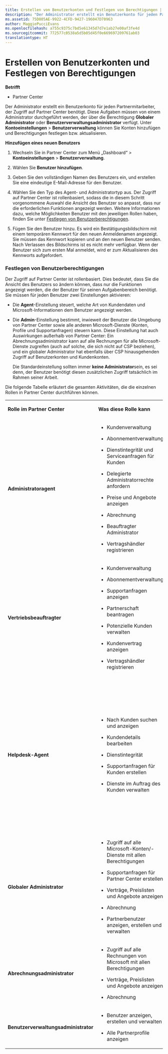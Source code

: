 ```yaml
---
title: Erstellen von Benutzerkonten und Festlegen von Berechtigungen | Partner Center
description: "Der Administrator erstellt ein Benutzerkonto für jeden Partnermitarbeiter, der Zugriff auf Partner Center benötigt."
ms.assetid: 75D805AE-9922-4CFD-9427-196047D70963
author: MaggiePucciEvans
ms.openlocfilehash: a755c9375c7bd5e61345d7d7e1ab27e00af3fe4d
ms.sourcegitcommit: 772577c0538a5d5b05d45f0e669697209761ab03
translationtype: HT
---
```

# <a name="create-user-accounts-and-set-permissions"></a>Erstellen von Benutzerkonten und Festlegen von Berechtigungen

**Betrifft**

-  Partner Center

Der Administrator erstellt ein Benutzerkonto für jeden Partnermitarbeiter, der Zugriff auf Partner Center benötigt. Diese Aufgaben müssen von einem Administrator durchgeführt werden, der über die Berechtigung **Globaler Administrator** oder **Benutzerverwaltungsadministrator** verfügt. Unter **Kontoeinstellungen** &gt; **Benutzerverwaltung** können Sie Konten hinzufügen und Berechtigungen festlegen bzw. aktualisieren.

**Hinzufügen eines neuen Benutzers**

1.  Wechseln Sie in Partner Center zum Menü „Dashboard“ &gt; **Kontoeinstellungen** &gt; **Benutzerverwaltung**.
2.  Wählen Sie **Benutzer hinzufügen**.

3.  Geben Sie den vollständigen Namen des Benutzers ein, und erstellen Sie eine eindeutige E-Mail-Adresse für den Benutzer.

4.  Wählen Sie den Typ des Agent- und Administratortyp aus. Der Zugriff auf Partner Center ist rollenbasiert, sodass die in diesem Schritt vorgenommene Auswahl die Ansicht des Benutzer so anpasst, dass nur die erforderlichen Funktionen angezeigt werden. Weitere Informationen dazu, welche Möglichkeiten Benutzer mit den jeweiligen Rollen haben, finden Sie unter [Festlegen von Benutzerberechtigungen](#setuserpermissions).

5.  Fügen Sie den Benutzer hinzu. Es wird ein Bestätigungsbildschirm mit einem temporären Kennwort für den neuen Anmeldenamen angezeigt. Sie müssen das Kennwort kopieren und an den neuen Benutzer senden. Nach Verlassen des Bildschirms ist es nicht mehr verfügbar. Wenn der Benutzer sich zum ersten Mal anmeldet, wird er zum Aktualisieren des Kennworts aufgefordert.

### <a href="" id="setuserpermissions"></a>Festlegen von Benutzerberechtigungen

Der Zugriff auf Partner Center ist rollenbasiert. Dies bedeutet, dass Sie die Ansicht des Benutzers so ändern können, dass nur die Funktionen angezeigt werden, die der Benutzer für seinen Aufgabenbereich benötigt. Sie müssen für jeden Benutzer zwei Einstellungen aktivieren:

-   Die **Agent**-Einstellung steuert, welche Art von Kundendaten und Microsoft-Informationen dem Benutzer angezeigt werden.

-   Die **Admin**-Einstellung bestimmt, inwieweit der Benutzer die Umgebung von Partner Center sowie alle anderen Microsoft-Dienste (Konten, Profile und Supportanfragen) steuern kann. Diese Einstellung hat auch Auswirkungen außerhalb von Partner Center: Ein Abrechnungsadministrator kann auf alle Rechnungen für alle Microsoft-Dienste zugreifen (auch auf solche, die sich nicht auf CSP beziehen), und ein globaler Administrator hat ebenfalls über CSP hinausgehenden Zugriff auf Benutzerkonten und Kundenkonten.

    Die Standardeinstellung sollten immer **keine Administrator**sein, es sei denn, der Benutzer benötigt diesen zusätzlichen Zugriff tatsächlich im Rahmen seiner Arbeit.

Die folgende Tabelle erläutert die gesamten Aktivitäten, die die einzelnen Rollen in Partner Center durchführen können.

<table>
<colgroup>
<col width="33%" />
<col width="33%" />
<col width="33%" />
</colgroup>
<tbody>
<tr class="odd">
<td><p><strong>Rolle im Partner Center</strong></p></td>
<td><p><strong>Was diese Rolle kann</strong></p></td>
<td><p><strong>Was diese Rolle nicht kann</strong></p></td>
</tr>
<tr class="even">
<td><p><strong>Administratoragent</strong></p></td>
<td><ul>
<li><p>Kundenverwaltung</p></li>
<li><p>Abonnementverwaltung</p></li>
<li><p>Dienstintegrität und Serviceanfragen für Kunden</p></li>
<li><p>Delegierte Administratorrechte anfordern</p></li>
<li><p>Preise und Angebote anzeigen</p></li>
<li><p>Abrechnung</p></li>
<li><p>Beauftragter Administrator</p></li>
<li><p>Vertragshändler registrieren</p></li>
</ul></td>
<td><ul>
<li><p>Benutzerverwaltung</p></li>
<li><p>Serviceanfragen für Partner Center</p></li>
</ul></td>
</tr>
<tr class="odd">
<td><p><strong>Vertriebsbeauftragter</strong></p></td>
<td><ul>
<li><p>Kundenverwaltung</p></li>
<li><p>Abonnementverwaltung</p></li>
<li><p>Supportanfragen anzeigen</p></li>
<li><p>Partnerschaft beantragen</p></li>
<li><p>Potenzielle Kunden verwalten</p></li>
<li><p>Kundenvertrag anzeigen</p></li>
<li><p>Vertragshändler registrieren</p></li>
</ul></td>
<td><ul>
<li><p>Supportanfragen für Dienste oder Partner Center erstellen</p></li>
<li><p>Supportanfragen lösen</p></li>
<li><p>Dienstintegrität anzeigen</p></li>
<li><p>Preise und Angebote anzeigen</p></li>
<li><p>Abrechnung</p></li>
<li><p>Beauftragter Administrator</p></li>
</ul></td>
</tr>
<tr class="even">
<td><p><strong>Helpdesk-Agent</strong></p></td>
<td><ul>
<li><p>Nach Kunden suchen und anzeigen</p></li>
<li><p>Kundendetails bearbeiten</p></li>
<li><p>Dienstintegrität</p></li>
<li><p>Supportanfragen für Kunden erstellen</p></li>
<li><p>Dienste im Auftrag des Kunden verwalten</p></li>
</ul></td>
<td><ul>
<li><p>Partnerprofile anzeigen</p></li>
<li><p>Neuen Kundeneintrag erstellen</p></li>
<li><p>Rechnungsinformationen des Kunden bearbeiten</p></li>
<li><p>Abonnementverwaltung</p></li>
<li><p>Partnerschaft beantragen</p></li>
<li><p>Potenzielle Kunden verwalten</p></li>
<li><p>Preise und Angebote anzeigen</p></li>
<li><p>Kundenvertrag anzeigen</p></li>
<li><p>Abrechnung</p></li>
<li><p>Vertragshändler registrieren</p></li>
</ul></td>
</tr>
<tr class="odd">
<td><p><strong>Globaler Administrator</strong></p></td>
<td><ul>
<li><p>Zugriff auf alle Microsoft-Konten/-Dienste mit allen Berechtigungen</p></li>
<li><p>Supportanfragen für Partner Center erstellen</p></li>
<li><p>Verträge, Preislisten und Angebote anzeigen</p></li>
<li><p>Abrechnung</p></li>
<li><p>Partnerbenutzer anzeigen, erstellen und verwalten</p></li>
</ul></td>
<td></td>
</tr>
<tr class="even">
<td><p><strong>Abrechnungsadministrator</strong></p></td>
<td><ul>
<li><p>Zugriff auf alle Rechnungen von Microsoft mit allen Berechtigungen</p></li>
<li><p>Verträge, Preislisten und Angebote anzeigen</p></li>
<li><p>Abrechnung</p></li>
</ul></td>
<td></td>
</tr>
<tr class="odd">
<td><p><strong>Benutzerverwaltungsadministrator</strong></p></td>
<td><ul>
<li><p>Benutzer anzeigen, erstellen und verwalten</p></li>
<li><p>Alle Partnerprofile anzeigen</p></li>
</ul></td>
<td></td>
</tr>
</tbody>
</table>

 

 

 



